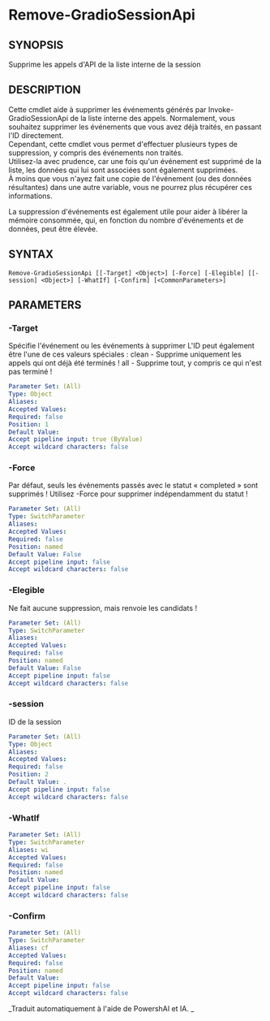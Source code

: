﻿---
external help file: powershai-help.xml
schema: 2.0.0
powershai: true
---

# Remove-GradioSessionApi

## SYNOPSIS <!--!= @#Synop !-->
Supprime les appels d'API de la liste interne de la session

## DESCRIPTION <!--!= @#Desc !-->
Cette cmdlet aide à supprimer les événements générés par Invoke-GradioSessionApi de la liste interne des appels. 
Normalement, vous souhaitez supprimer les événements que vous avez déjà traités, en passant l'ID directement.  
Cependant, cette cmdlet vous permet d'effectuer plusieurs types de suppression, y compris des événements non traités.  
Utilisez-la avec prudence, car une fois qu'un événement est supprimé de la liste, les données qui lui sont associées sont également supprimées.  
À moins que vous n'ayez fait une copie de l'événement (ou des données résultantes) dans une autre variable, vous ne pourrez plus récupérer ces informations.  

La suppression d'événements est également utile pour aider à libérer la mémoire consommée, qui, en fonction du nombre d'événements et de données, peut être élevée.

## SYNTAX <!--!= @#Syntax !-->

```
Remove-GradioSessionApi [[-Target] <Object>] [-Force] [-Elegible] [[-session] <Object>] [-WhatIf] [-Confirm] [<CommonParameters>]
```

## PARAMETERS <!--!= @#Params !-->

### -Target
Spécifie l'événement ou les événements à supprimer
L'ID peut également être l'une de ces valeurs spéciales :
	clean 	- Supprime uniquement les appels qui ont déjà été terminés !
  all 	- Supprime tout, y compris ce qui n'est pas terminé !

```yml
Parameter Set: (All)
Type: Object
Aliases: 
Accepted Values: 
Required: false
Position: 1
Default Value: 
Accept pipeline input: true (ByValue)
Accept wildcard characters: false
```

### -Force
Par défaut, seuls les événements passés avec le statut « completed » sont supprimés !
Utilisez -Force pour supprimer indépendamment du statut !

```yml
Parameter Set: (All)
Type: SwitchParameter
Aliases: 
Accepted Values: 
Required: false
Position: named
Default Value: False
Accept pipeline input: false
Accept wildcard characters: false
```

### -Elegible
Ne fait aucune suppression, mais renvoie les candidats !

```yml
Parameter Set: (All)
Type: SwitchParameter
Aliases: 
Accepted Values: 
Required: false
Position: named
Default Value: False
Accept pipeline input: false
Accept wildcard characters: false
```

### -session
ID de la session

```yml
Parameter Set: (All)
Type: Object
Aliases: 
Accepted Values: 
Required: false
Position: 2
Default Value: .
Accept pipeline input: false
Accept wildcard characters: false
```

### -WhatIf

```yml
Parameter Set: (All)
Type: SwitchParameter
Aliases: wi
Accepted Values: 
Required: false
Position: named
Default Value: 
Accept pipeline input: false
Accept wildcard characters: false
```

### -Confirm

```yml
Parameter Set: (All)
Type: SwitchParameter
Aliases: cf
Accepted Values: 
Required: false
Position: named
Default Value: 
Accept pipeline input: false
Accept wildcard characters: false
```




<!--PowershaiAiDocBlockStart-->
_Traduit automatiquement à l'aide de PowershAI et IA. 
_
<!--PowershaiAiDocBlockEnd-->
